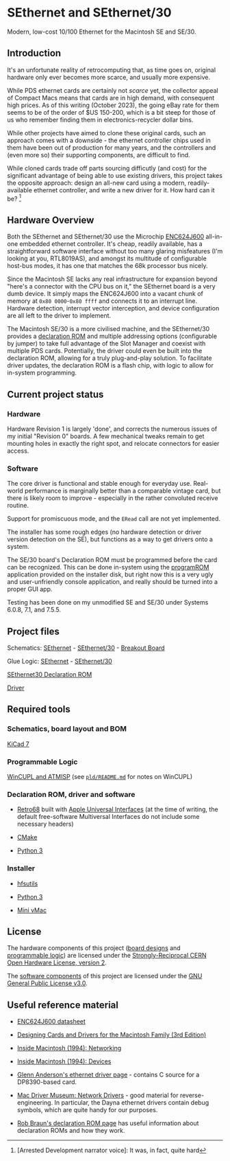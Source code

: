 # SEthernet and SEthernet/30

Modern, low-cost 10/100 Ethernet for the Macintosh SE and SE/30.

## Introduction

It's an unfortunate reality of retrocomputing that, as time goes on, original
hardware only ever becomes more scarce, and usually more expensive.

While PDS ethernet cards are certainly not _scarce_ yet, the collector appeal of
Compact Macs means that cards are in high demand, with consequent high prices.
As of this writing (October 2023), the going eBay rate for them seems to be of
the order of $US 150-200, which is a bit steep for those of us who remember
finding them in electronics-recycler dollar bins.

While other projects have aimed to clone these original cards, such an approach
comes with a downside - the ethernet controller chips used in them have been out
of production for many years, and the controllers and (even more so) their
supporting components, are difficult to find.

While cloned cards trade off parts sourcing difficutly (and cost) for the
significant advantage of being able to use existing drivers, this project takes
the opposite approach: design an all-new card using a modern, readily-available
ethernet controller, and write a new driver for it. How hard can it be?
[^howhard]

## Hardware Overview

Both the SEthernet and SEthernet/30 use the Microchip
[ENC624J600](https://ww1.microchip.com/downloads/aemDocuments/documents/OTH/ProductDocuments/DataSheets/39935c.pdf)
all-in-one embedded ethernet controller. It's cheap, readily available, has a
straightforward software interface without too many glaring misfeatures (I'm
looking at you, RTL8019AS), and amongst its multitude of configurable host-bus
modes, it has one that matches the 68k processor bus nicely.

Since the Macintosh SE lacks any real infrastructure for expansion beyond
"here's a connector with the CPU bus on it," the SEthernet board is a very dumb
device. It simply maps the ENC624J600 into a vacant chunk of memory at `0x80
0000`-`0x80 ffff` and connects it to an interrupt line. Hardware detection,
interrupt vector interception, and device configuration are all left to the
driver to implement.

The Macintosh SE/30 is a more civilised machine, and the SEthernet/30 provides a
[declaration ROM](rom/se30) and multiple addressing options (configurable by
jumper) to take full advantage of the Slot Manager and coexist with multiple PDS
cards. Potentially, the driver could even be built into the declaration ROM,
allowing for a truly plug-and-play solution. To facilitate driver updates, the
declaration ROM is a flash chip, with logic to allow for in-system programming.

## Current project status

### Hardware

Hardware Revision 1 is largely 'done', and corrects the numerous issues of my
initial "Revision 0" boards. A few mechanical tweaks remain to get mounting
holes in exactly the right spot, and relocate connectors for easier access.

### Software

The core driver is functional and stable enough for everyday use. Real-world
performance is marginally better than a comparable vintage card, but there is
likely room to improve - especially in the rather convoluted receive routine.

Support for promiscuous mode, and the `ERead` call are not yet implemented.

The installer has some rough edges (no hardware detection or driver version
detection on the SE), but functions as a way to get drivers onto a system.

The SE/30 board's Declaration ROM must be programmed before the card can be
recognized. This can be done in-system using the
[programROM](software/tools/programROM/) application provided on the installer
disk, but right now this is a very ugly and user-unfriendly console application,
and really should be turned into a proper GUI app.

Testing has been done on my unmodified SE and SE/30 under Systems 6.0.8, 7.1,
and 7.5.5.

## Project files

Schematics: [SEthernet](boards/se/se.pdf) -
[SEthernet/30](boards/se30/se30.pdf) - [Breakout Board](boards/breakout/breakout.pdf)

Glue Logic: [SEthernet](pld/se) - [SEthernet/30](pld/se30)

[SEthernet30 Declaration ROM](rom/se30)

[Driver](software/driver)

## Required tools

### Schematics, board layout and BOM

[KiCad 7](https://www.kicad.org/)

### Programmable Logic

[WinCUPL and ATMISP](https://www.microchip.com/en-us/products/fpgas-and-plds/spld-cplds/pld-design-resources)
(see [`pld/README.md`](pld/README.md) for notes on WinCUPL)

### Declaration ROM, driver and software

- [Retro68](https://github.com/autc04/Retro68) built with [Apple Universal
  Interfaces](https://github.com/autc04/Retro68#apple-universal-interfaces-vs-multiversal-interfaces)
  (at the time of writing, the default free-software Multiversal Interfaces do
  not include some necessary headers)

- [CMake](https://cmake.org/)

- [Python 3](https://www.python.org)

### Installer

- [hfsutils](https://www.mars.org/home/rob/proj/hfs/)

- [Python 3](https://www.python.org)

- [Mini vMac](https://www.gryphel.com/c/minivmac/index.html)

## License

The hardware components of this project ([board designs](boards/) and
[programmable logic](pld/)) are licensed under the [Strongly-Reciprocal CERN
Open Hardware License, version 2](CERN-OHL-S-2.0).

The [software components](software/) of this project are licensed under the [GNU
General Public License v3.0](COPYING).

## Useful reference material

- [ENC624J600 datasheet](https://ww1.microchip.com/downloads/aemDocuments/documents/OTH/ProductDocuments/DataSheets/39935c.pdf)

- [Designing Cards and Drivers for the Macintosh Family (3rd
  Edition)](https://www.vintageapple.org/inside_o/pdf/Designing_Cards_and_Drivers_for_the_Macintosh_Family_3rd_Edition_1992.pdf)

- [Inside Macintosh (1994): Networking](https://www.vintageapple.org/inside_r/pdf/Networking_1994.pdf)

- [Inside Macintosh (1994): Devices](https://www.vintageapple.org/inside_r/pdf/Devices_1994.pdf)

- [Glenn Anderson's ethernet driver page](https://www.mactcp.net/ethernet.html) -
  contains C source for a DP8390-based card.

- [Mac Driver Museum: Network
  Drivers](https://vintageapple.org/macdrivers/network.shtml) - good material
  for reverse-engineering. In particular, the Dayna ethernet drivers contain
  debug symbols, which are quite handy for our purposes.

- [Rob Braun's declaration ROM page](http://www.synack.net/~bbraun/declrom.html)
  has useful information about declaration ROMs and how they work.

[^howhard]: [Arrested Development narrator voice]: It was, in fact, quite hard

